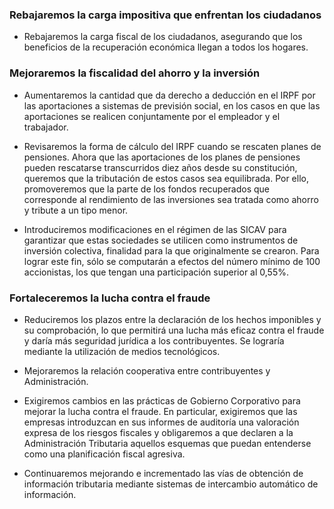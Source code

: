 ### Rebajaremos la carga impositiva que enfrentan los ciudadanos

- Rebajaremos la carga fiscal de los ciudadanos, asegurando que los beneficios de la recuperación económica
llegan a todos los hogares.

### Mejoraremos la fiscalidad del ahorro y la inversión

- Aumentaremos la cantidad que da derecho a deducción en el IRPF por las aportaciones a sistemas
de previsión social, en los casos en que las aportaciones se realicen conjuntamente por el empleador y
el trabajador.

- Revisaremos la forma de cálculo del IRPF cuando se rescaten planes de pensiones. Ahora que las
aportaciones de los planes de pensiones pueden rescatarse transcurridos diez años desde su constitución,
queremos que la tributación de estos casos sea equilibrada. Por ello, promoveremos que la parte
de los fondos recuperados que corresponde al rendimiento de las inversiones sea tratada como ahorro
y tribute a un tipo menor.

- Introduciremos modificaciones en el régimen de las SICAV para garantizar que estas sociedades se
utilicen como instrumentos de inversión colectiva, finalidad para la que originalmente se crearon. Para
lograr este fin, sólo se computarán a efectos del número mínimo de 100 accionistas, los que tengan una
participación superior al 0,55%.

### Fortaleceremos la lucha contra el fraude

- Reduciremos los plazos entre la declaración de los hechos imponibles y su comprobación, lo que
permitirá una lucha más eficaz contra el fraude y daría más seguridad jurídica a los contribuyentes. Se
lograría mediante la utilización de medios tecnológicos.

- Mejoraremos la relación cooperativa entre contribuyentes y Administración.

- Exigiremos cambios en las prácticas de Gobierno Corporativo para mejorar la lucha contra el fraude. En
particular, exigiremos que las empresas introduzcan en sus informes de auditoría una valoración expresa
de los riesgos fiscales y obligaremos a que declaren a la Administración Tributaria aquellos esquemas
que puedan entenderse como una planificación fiscal agresiva.

- Continuaremos mejorando e incrementado las vías de obtención de información tributaria mediante
sistemas de intercambio automático de información.
